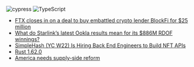 ![cypress](https://img.shields.io/badge/-cypress-%23E5E5E5?style=for-the-badge&logo=cypress&logoColor=058a5e) ![TypeScript](https://img.shields.io/badge/typescript-%23007ACC.svg?style=for-the-badge&logo=typescript&logoColor=white)

<!-- BLOG-POST-LIST:START -->
- [FTX closes in on a deal to buy embattled crypto lender BlockFi for $25 million](https://www.cnbc.com/2022/06/30/ftx-closes-in-on-a-deal-to-buy-embattled-crypto-lender-blockfi-for-25-million-in-a-fire-sale.html)
- [What do Starlink’s latest Ookla results mean for its $886M RDOF winnings?](https://www.fiercetelecom.com/broadband/what-do-starlinks-latest-ookla-results-mean-its-886m-rdof-winnings)
- [SimpleHash &lpar;YC W22&rpar; Is Hiring Back End Engineers to Build NFT APIs](https://www.ycombinator.com/companies/simplehash/jobs/ID7qnlS-senior-backend-api-engineer)
- [Rust 1.62.0](https://blog.rust-lang.org/2022/06/30/Rust-1.62.0.html)
- [America needs supply-side reform](https://www.slowboring.com/p/america-needs-supply-side-reform)
<!-- BLOG-POST-LIST:END -->
